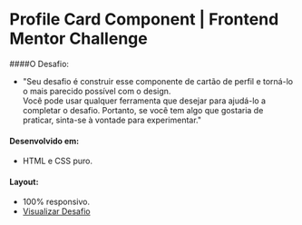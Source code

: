 # Profile Card Component | Frontend Mentor Challenge

####O Desafio:
  - "Seu desafio é construir esse componente de cartão de perfil e torná-lo o mais parecido possível com o design.<br>
  Você pode usar qualquer ferramenta que desejar para ajudá-lo a completar o desafio. Portanto, se você tem algo que gostaria de praticar, sinta-se à vontade para experimentar."

#### Desenvolvido em:
- HTML e CSS puro.

#### Layout:
- 100% responsivo.
- <a href="https://iammatheus.github.io/profile-card-component">Visualizar Desafio<a/>
